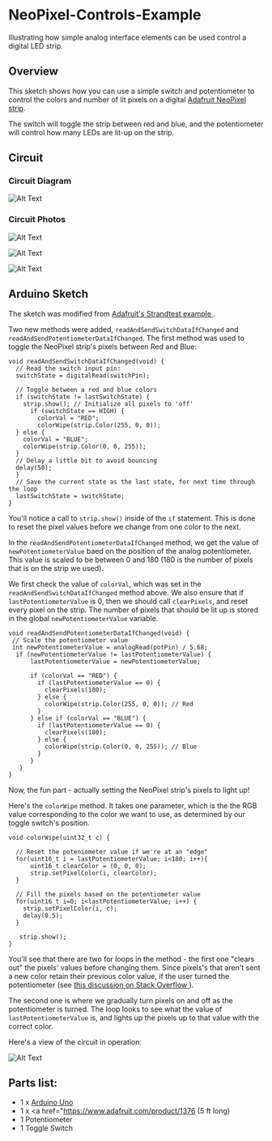 # NeoPixel-Controls-Example
Illustrating how simple analog interface elements can be used control a digital LED strip.

## Overview	

This sketch shows how you can use a simple switch and potentiometer to control the colors and 
number of lit pixels on a digital <a href="https://www.adafruit.com/product/1376">Adafruit NeoPixel strip</a>.

The switch will toggle the strip between red and blue, and the potentiometer will control 
how many LEDs are lit-up on the strip. 


## Circuit

### Circuit Diagram

![Alt Text](https://github.com/narner/Analog-LED-Multiplexing-Example/raw/master/ReadmeFiles/NeoPixelControlCircuit.png)


### Circuit Photos   

![Alt Text](https://github.com/narner/Analog-LED-Multiplexing-Example/raw/master/ReadmeFiles/NeoPixelCircuit1.png)

![Alt Text](https://github.com/narner/Analog-LED-Multiplexing-Example/raw/master/ReadmeFiles/NeoPixelCircuit2.png)

![Alt Text](https://github.com/narner/Analog-LED-Multiplexing-Example/raw/master/ReadmeFiles/NeoPixelCircuit3.png)



## Arduino Sketch

The sketch was modified from  <a href="https://github.com/adafruit/Adafruit_NeoPixel/blob/master/examples/strandtest/strandtest.ino">Adafruit's Strandtest example </a>.

Two new methods were added, `readAndSendSwitchDataIfChanged` and `readAndSendPotentiometerDataIfChanged`. The first method was used to toggle the NeoPixel strip's 
pixels between Red and Blue:

```
void readAndSendSwitchDataIfChanged(void) {
  // Read the switch input pin:
  switchState = digitalRead(switchPin);

  // Toggle between a red and blue colors
  if (switchState != lastSwitchState) {
    strip.show(); // Initialize all pixels to 'off'
      if (switchState == HIGH) {
        colorVal = "RED";
        colorWipe(strip.Color(255, 0, 0));
  } else {
    colorVal = "BLUE";
    colorWipe(strip.Color(0, 0, 255));
  }
  // Delay a little bit to avoid bouncing
  delay(50);  
  }
  // Save the current state as the last state, for next time through the loop 
  lastSwitchState = switchState;
}
```

You'll notice a call to `strip.show()` inside of the `if` statement. This is done to reset the 
pixel values before we change from one color to the next.

In the `readAndSendPotentiometerDataIfChanged` method, we get the value of `newPotentiometerValue` 
baed on the position of the analog potentiometer. This value is scaled to be between 0 and 180 (180
is the number of pixels that is on the strip we used). 

We first check the value of `colorVal`, which was set in the `readAndSendSwitchDataIfChanged` method
above. We also ensure that if `lastPotentiometerValue` is 0, then we should call `clearPixels`, and
reset every pixel on the strip. The number of pixels that should be lit up is stored in the global
`newPotentiometerValue` variable.

```
void readAndSendPotentiometerDataIfChanged(void) {
 // Scale the potentiometer value
 int newPotentiometerValue = analogRead(potPin) / 5.68;   
  if (newPotentiometerValue != lastPotentiometerValue) {
      lastPotentiometerValue = newPotentiometerValue;

      if (colorVal == "RED") {
        if (lastPotentiometerValue == 0) {
          clearPixels(180);
        } else {
          colorWipe(strip.Color(255, 0, 0)); // Red
        }
      } else if (colorVal == "BLUE") {
        if (lastPotentiometerValue == 0) {
          clearPixels(180);
        } else {
          colorWipe(strip.Color(0, 0, 255)); // Blue
        }
      }
   }
}
```

Now, the fun part - actually setting the NeoPixel strip's pixels to light up!

Here's the `colorWipe` method. It takes one parameter, which is the the RGB value corresponding to 
the color we want to use, as determined by our toggle switch's position. 

```
void colorWipe(uint32_t c) {

  // Reset the poteniometer value if we're at an "edge"
  for(uint16_t i = lastPotentiometerValue; i<180; i++){
      uint16_t clearColor = (0, 0, 0);
      strip.setPixelColor(i, clearColor);
  }

  // Fill the pixels based on the potentiometer value
  for(uint16_t i=0; i<lastPotentiometerValue; i++) {
    strip.setPixelColor(i, c);
    delay(0.5);
  }
  
   strip.show();
}
```

You'll see that there are two for loops in the method - the first one "clears out" the pixels' 
values before changing them. Since pixels's that aren't sent a new color retain their 
previous color value, if the user turned the potentiometer (see 
<a href="https://arduino.stackexchange.com/questions/37469/using-a-potentiometer-to-control-number-of-lit-pixels-on-an-neopixel-strip">this discussion on Stack Overflow </a>).

The second one is where we gradually turn pixels on and off as the potentiometer is turned. The 
loop looks to see what the value of `lastPotentiometerValue` is, and lights up the pixels up to
that value with the correct color. 


Here's a view of the circuit in operation:

![Alt Text](https://github.com/narner/Analog-LED-Multiplexing-Example/raw/master/ReadmeFiles/Circuit.gif)


## Parts list:

* 1 x <a href="https://www.arduino.cc/en/Main/ArduinoBoardUno">Arduino Uno </a>
* 1 x <a href="https://www.adafruit.com/product/1376 </a> (5 ft long)
* 1 Potentiometer
* 1 Toggle Switch
